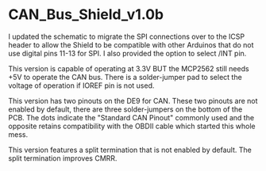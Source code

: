 CAN_Bus_Shield_v1.0b
====================

I updated the schematic to migrate the SPI connections over to the ICSP header to allow the Shield to be compatible with other Arduinos that do not use digital pins 11-13 for SPI.  I also provided the option to select /INT pin.

This version is capable of operating at 3.3V BUT the MCP2562 still needs +5V to operate the CAN bus.  There is a solder-jumper pad to select the voltage of operation if IOREF pin is not used.

This version has two pinouts on the DE9 for CAN.  These two pinouts are not enabled by default, there are three solder-jumpers on the bottom of the PCB.  The dots indicate the "Standard CAN Pinout" commonly used and the opposite retains compatibility with the OBDII cable which started this whole mess.

This version features a split termination that is not enabled by default.  The split termination improves CMRR.
